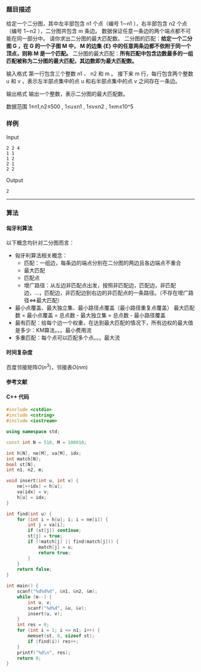 ### 题目描述

给定一个二分图，其中左半部包含  n1  个点（编号  1∼n1 ），右半部包含  n2  个点（编号  1∼n2 ），二分图共包含  m  条边。
数据保证任意一条边的两个端点都不可能在同一部分中。
请你求出二分图的最大匹配数。
二分图的匹配：**给定一个二分图  G ，在  G  的一个子图  M  中， M  的边集  {E}  中的任意两条边都不依附于同一个顶点，则称  M  是一个匹配。**
二分图的最大匹配：**所有匹配中包含边数最多的一组匹配被称为二分图的最大匹配，其边数即为最大匹配数。**

输入格式
第一行包含三个整数  n1 、  n2  和  m 。
接下来  m  行，每行包含两个整数  u  和  v ，表示左半部点集中的点  u  和右半部点集中的点  v  之间存在一条边。

输出格式
输出一个整数，表示二分图的最大匹配数。

数据范围
1≤n1,n2≤500 ,
1≤u≤n1 ,
1≤v≤n2 ,
1≤m≤10^5

### 样例

Input

```
2 2 4
1 1
1 2
2 1
2 2

```

Output

```
2
```

----------

### 算法
#### 匈牙利算法

以下概念均针对二分图而言：
- 匈牙利算法相关概念：
	- 匹配：一组边，每条边的端点分别在二分图的两边且各边端点不重合
	- 最大匹配
	- 匹配点
	- 增广路径：从左边非匹配点出发，按照非匹配边，匹配边，非匹配边，...，匹配边，非匹配边到右边的非匹配点的一条路径。（不存在增广路径<=>最大匹配）
- 最小点覆盖、最大独立集、最小路径点覆盖（最小路径重复点覆盖）
	最大匹配数 = 最小点覆盖 = 总点数 - 最大独立集 = 总点数 - 最小路径覆盖
- 最有匹配：给每个边一个权重，在达到最大匹配的情况下，所有边权的最大值是多少：KM算法。。。最小费用流
- 多重匹配：每个点可以匹配多个点。。。最大流

#### 时间复杂度

百度邻接矩阵$O(n ^ 3)$，邻接表$O(nm)$

#### 参考文献

#### C++ 代码

``` cpp
#include <cstdio>
#include <cstring>
#include <iostream>

using namespace std;

const int N = 510, M = 100010;

int h[N], ne[M], va[M], idx;
int match[N];
bool st[N];
int n1, n2, m;

void insert(int u, int v) {
    ne[++idx] = h[u];
    va[idx] = v;
    h[u] = idx;
}

int find(int u) {
    for (int i = h[u]; i; i = ne[i]) {
        int j = va[i];
        if (st[j]) continue;
        st[j] = true;
        if (!match[j] || find(match[j])) {
            match[j] = u;
            return true;
        }
    }
    return false;
}

int main() {
    scanf("%d%d%d", &n1, &n2, &m);
    while (m--) {
        int u, v;
        scanf("%d%d", &u, &v);
        insert(u, v);
    }
    int res = 0;
    for (int i = 1; i <= n1; i++) {
        memset(st, 0, sizeof st);
        if (find(i)) res++;
    }
    printf("%d\n", res);
    return 0;
}
```